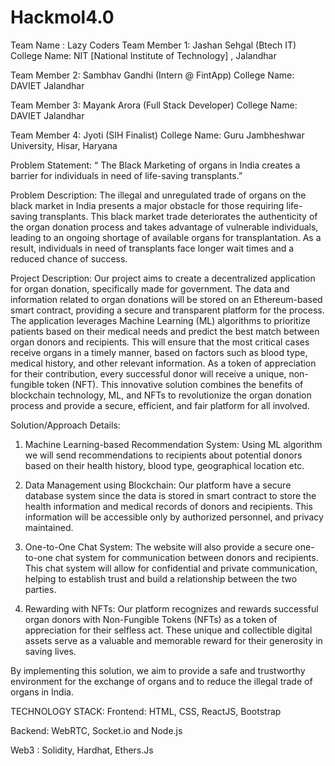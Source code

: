 # Hackmol4.0
Team Name : Lazy Coders 
Team Member 1:     Jashan Sehgal (Btech IT)
College Name:       NIT [National Institute of Technology] , Jalandhar

Team Member 2:   Sambhav Gandhi (Intern @ FintApp)
College Name:       DAVIET Jalandhar

Team Member 3:    Mayank Arora (Full Stack Developer)
College Name:       DAVIET Jalandhar

Team Member 4:   Jyoti (SIH Finalist)
College Name:       Guru Jambheshwar University, Hisar, Haryana

Problem Statement:
“ The Black Marketing of organs in India creates a barrier for individuals in need of life-saving transplants.”

Problem Description:
The illegal and unregulated trade of organs on the black market in India presents a major obstacle for those requiring life-saving transplants. This black market trade deteriorates the authenticity of the organ donation process and takes advantage of vulnerable individuals, leading to an ongoing shortage of available organs for transplantation. As a result, individuals in need of transplants face longer wait times and a reduced chance of success.

Project Description:
Our project aims to create a decentralized application for organ donation, specifically made for government. The data and information related to organ donations will be stored on an Ethereum-based smart contract, providing a secure and transparent platform for the process. The application leverages Machine Learning (ML) algorithms to prioritize patients based on their medical needs and predict the best match between organ donors and recipients. This will ensure that the most critical cases receive organs in a timely manner, based on factors such as blood type, medical history, and other relevant information. As a token of appreciation for their contribution, every successful donor will receive a unique, non-fungible token (NFT). This innovative solution combines the benefits of blockchain technology, ML, and NFTs to revolutionize the organ donation process and provide a secure, efficient, and fair platform for all involved.

Solution/Approach Details:
1. Machine Learning-based Recommendation System:  Using ML algorithm we will send recommendations to recipients about potential donors based on their health history, blood type, geographical location etc.

2. Data Management using Blockchain: Our platform have a secure database system since the data is stored in smart contract to store the health information and medical records of donors and recipients. This information will be accessible only by authorized personnel, and privacy maintained.

3. One-to-One Chat System: The website will also provide a secure one-to-one chat system for communication between donors and recipients. This chat system will allow for confidential and private communication, helping to establish trust and build a relationship between the two parties.

4. Rewarding with NFTs: Our platform recognizes and rewards successful organ donors with Non-Fungible Tokens (NFTs) as a token of appreciation for their selfless act. These unique and collectible digital assets serve as a valuable and memorable reward for their generosity in saving lives.

By implementing this solution, we aim to provide a safe and trustworthy environment for the exchange of organs and to reduce the illegal trade of organs in India.

TECHNOLOGY STACK:
Frontend: HTML, CSS, ReactJS, Bootstrap

Backend: WebRTC, Socket.io and Node.js

Web3 : Solidity, Hardhat, Ethers.Js





